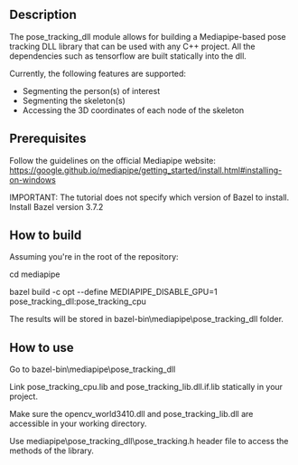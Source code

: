 ## Description
The pose_tracking_dll module allows for building a Mediapipe-based pose tracking DLL library that can be used with any C++ project. All the dependencies such as tensorflow are built statically into the dll. 

Currently, the following features are supported:
- Segmenting the person(s) of interest
- Segmenting the skeleton(s)
- Accessing the 3D coordinates of each node of the skeleton

## Prerequisites
Follow the guidelines on the official Mediapipe website: https://google.github.io/mediapipe/getting_started/install.html#installing-on-windows

IMPORTANT: The tutorial does not specify which version of Bazel to install. Install Bazel version 3.7.2

## How to build
Assuming you're in the root of the repository:

cd mediapipe

bazel build -c opt --define MEDIAPIPE_DISABLE_GPU=1 pose_tracking_dll:pose_tracking_cpu

The results will be stored in bazel-bin\mediapipe\pose_tracking_dll folder.

## How to use
Go to bazel-bin\mediapipe\pose_tracking_dll

Link pose_tracking_cpu.lib and pose_tracking_lib.dll.if.lib statically in your project.

Make sure the opencv_world3410.dll and pose_tracking_lib.dll are accessible in your working directory.

Use mediapipe\pose_tracking_dll\pose_tracking.h header file to access the methods of the library.
